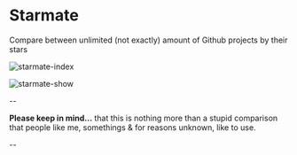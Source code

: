 # Starmate

Compare between unlimited (not exactly) amount of Github projects by their stars

![starmate-index](https://www.dropbox.com/s/suidpbrqsaitgge/starmate-index.png?dl=1)

![starmate-show](https://www.dropbox.com/s/kbs7necgu844fgq/starmate-show.png?dl=1)

--


**Please keep in mind...** that this is nothing more than a stupid comparison
that people like me, somethings & for reasons unknown, like to use.

--
